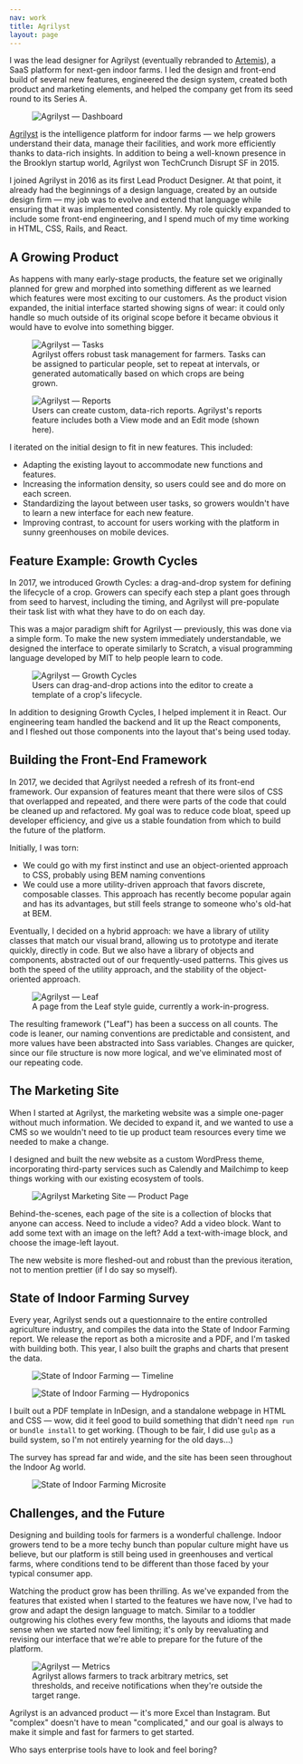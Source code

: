 ```yaml
---
nav: work
title: Agrilyst
layout: page
---
```


<div class="infobox">
    I was the lead designer for Agrilyst (eventually rebranded to <a href="https://artemisag.com">Artemis</a>), a SaaS platform for next-gen indoor farms. I led the design and front-end build of several new features, engineered the design system, created both product and marketing elements, and helped the company get from its seed round to its Series A.
</div>

<figure>
  <img src="{{ '/assets/img/work/agrilyst-dashboard.png' | absolute_url }}" alt="Agrilyst — Dashboard">
</figure>

[Agrilyst](https://artemisag.com) is the intelligence platform for indoor farms — we help growers understand their data, manage their facilities, and work more efficiently thanks to data-rich insights. In addition to being a well-known presence in the Brooklyn startup world, Agrilyst won TechCrunch Disrupt SF in 2015.

I joined Agrilyst in 2016 as its first Lead Product Designer. At that point, it already had the beginnings of a design language, created by an outside design firm — my job was to evolve and extend that language while ensuring that it was implemented consistently. My role quickly expanded to include some front-end engineering, and I spend much of my time working in HTML, CSS, Rails, and React.

## A Growing Product
As happens with many early-stage products, the feature set we originally planned for grew and morphed into something different as we learned which features were most exciting to our customers. As the product vision expanded, the initial interface started showing signs of wear: it could only handle so much outside of its original scope before it became obvious it would have to evolve into something bigger.

<figure>
  <img src="{{ '/assets/img/work/agrilyst-tasks.png' | absolute_url }}" alt="Agrilyst — Tasks">
  <figcaption>Agrilyst offers robust task management for farmers. Tasks can be assigned to particular people, set to repeat at intervals, or generated automatically based on which crops are being grown.</figcaption>
</figure>

<figure>
  <img src="{{ '/assets/img/work/agrilyst-reports.png' | absolute_url }}" alt="Agrilyst — Reports">
  <figcaption>Users can create custom, data-rich reports. Agrilyst's reports feature includes both a View mode and an Edit mode (shown here).</figcaption>
</figure>

I iterated on the initial design to fit in new features. This included:

- Adapting the existing layout to accommodate new functions and features.
- Increasing the information density, so users could see and do more on each screen.
- Standardizing the layout between user tasks, so growers wouldn't have to learn a new interface for each new feature.
- Improving contrast, to account for users working with the platform in sunny greenhouses on mobile devices.

## Feature Example: Growth Cycles
In 2017, we introduced Growth Cycles: a drag-and-drop system for defining the lifecycle of a crop. Growers can specify each step a plant goes through from seed to harvest, including the timing, and Agrilyst will pre-populate their task list with what they have to do on each day.

This was a major paradigm shift for Agrilyst — previously, this was done via a simple form. To make the new system immediately understandable, we designed the interface to operate similarly to Scratch, a visual programming language developed by MIT to help people learn to code.

<figure>
  <img src="{{ '/assets/img/work/agrilyst-growth-cycles.png' | absolute_url }}" alt="Agrilyst — Growth Cycles">
  <figcaption>Users can drag-and-drop actions into the editor to create a template of a crop's lifecycle.</figcaption>
</figure>

In addition to designing Growth Cycles, I helped implement it in React. Our engineering team handled the backend and lit up the React components, and I fleshed out those components into the layout that's being used today.

## Building the Front-End Framework
In 2017, we decided that Agrilyst needed a refresh of its front-end framework. Our expansion of features meant that there were silos of CSS that overlapped and repeated, and there were parts of the code that could be cleaned up and refactored. My goal was to reduce code bloat, speed up developer efficiency, and give us a stable foundation from which to build the future of the platform.

Initially, I was torn:

- We could go with my first instinct and use an object-oriented approach to CSS, probably using BEM naming conventions
- We could use a more utility-driven approach that favors discrete, composable classes. This approach has recently become popular again and has its advantages, but still feels strange to someone who's old-hat at BEM.

Eventually, I decided on a hybrid approach: we have a library of utility classes that match our visual brand, allowing us to prototype and iterate quickly, directly in code. But we also have a library of objects and components, abstracted out of our frequently-used patterns. This gives us both the speed of the utility approach, and the stability of the object-oriented approach.

<figure>
  <img src="{{ '/assets/img/work/agrilyst-leaf.png' | absolute_url }}" alt="Agrilyst — Leaf">
  <figcaption>A page from the Leaf style guide, currently a work-in-progress.</figcaption>
</figure>

The resulting framework ("Leaf") has been a success on all counts. The code is leaner, our naming conventions are predictable and consistent, and more values have been abstracted into Sass variables. Changes are quicker, since our file structure is now more logical, and we've eliminated most of our repeating code.

## The Marketing Site
When I started at Agrilyst, the marketing website was a simple one-pager without much information. We decided to expand it, and we wanted to use a CMS so we wouldn't need to tie up product team resources every time we needed to make a change.

I designed and built the new website as a custom WordPress theme, incorporating third-party services such as Calendly and Mailchimp to keep things working with our existing ecosystem of tools.

<figure>
  <img src="{{ '/assets/img/work/agrilyst-www-product.jpg' | absolute_url }}" alt="Agrilyst Marketing Site — Product Page">
</figure>

Behind-the-scenes, each page of the site is a collection of blocks that anyone can access. Need to include a video? Add a video block. Want to add some text with an image on the left? Add a text-with-image block, and choose the image-left layout.

The new website is more fleshed-out and robust than the previous iteration, not to mention prettier (if I do say so myself).

## State of Indoor Farming Survey
Every year, Agrilyst sends out a questionnaire to the entire controlled agriculture industry, and compiles the data into the State of Indoor Farming report. We release the report as both a microsite and a PDF, and I'm tasked with building both. This year, I also built the graphs and charts that present the data.

<figure>
  <img src="{{ '/assets/img/work/stateofindoorfarming-timeline.png' | absolute_url }}" alt="State of Indoor Farming — Timeline">
</figure>

<figure>
  <img src="{{ '/assets/img/work/stateofindoorfarming-hydroponics.png' | absolute_url }}" alt="State of Indoor Farming — Hydroponics">
</figure>

I built out a PDF template in InDesign, and a standalone webpage in HTML and CSS — wow, did it feel good to build something that didn't need `npm run` or `bundle install` to get working. (Though to be fair, I did use `gulp` as a build system, so I'm not entirely yearning for the old days...)

The survey has spread far and wide, and the site has been seen throughout the Indoor Ag world.

<figure>
  <img src="{{ '/assets/img/work/stateofindoorfarming.jpg' | absolute_url }}" alt="State of Indoor Farming Microsite">
</figure>

## Challenges, and the Future
Designing and building tools for farmers is a wonderful challenge. Indoor growers tend to be a more techy bunch than popular culture might have us believe, but our platform is still being used in greenhouses and vertical farms, where conditions tend to be different than those faced by your typical consumer app.

Watching the product grow has been thrilling. As we've expanded from the features that existed when I started to the features we have now, I've had to grow and adapt the design language to match. Similar to a toddler outgrowing his clothes every few months, the layouts and idioms that made sense when we started now feel limiting; it's only by reevaluating and revising our interface that we're able to prepare for the future of the platform.

<figure>
  <img src="{{ '/assets/img/work/agrilyst-metrics.png' | absolute_url }}" alt="Agrilyst — Metrics">
  <figcaption>Agrilyst allows farmers to track arbitrary metrics, set thresholds, and receive notifications when they're outside the target range.</figcaption>
</figure>

Agrilyst is an advanced product — it's more Excel than Instagram. But "complex" doesn't have to mean "complicated," and our goal is always to make it simple and fast for farmers to get started.

Who says enterprise tools have to look and feel boring?